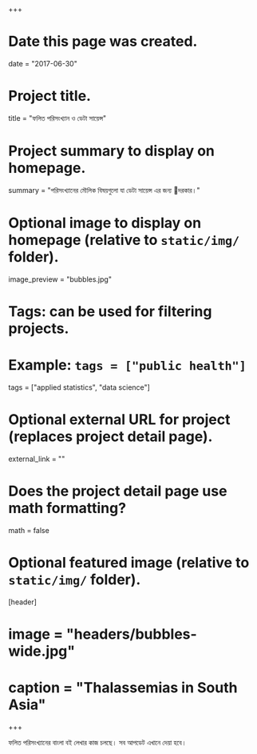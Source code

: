 +++
# Date this page was created.
date = "2017-06-30"

# Project title.
title = "ফলিত পরিসংখ্যান ও ডেটা সায়েন্স"

# Project summary to display on homepage.
summary = "পরিসংখ্যানের মৌলিক বিষয়গুলো যা ডেটা সায়েন্স এর জন্য দরকার।"

# Optional image to display on homepage (relative to `static/img/` folder).
image_preview = "bubbles.jpg"

# Tags: can be used for filtering projects.
# Example: `tags = ["public health"]`
tags = ["applied statistics", "data science"]

# Optional external URL for project (replaces project detail page).
external_link = ""

# Does the project detail page use math formatting?
math = false

# Optional featured image (relative to `static/img/` folder).
[header]
# image = "headers/bubbles-wide.jpg"
# caption = "Thalassemias in South Asia"

+++

ফলিত পরিসংখ্যানের বাংলা বই লেখার কাজ চলছে। সব আপডেট এখানে দেয়া হবে।

